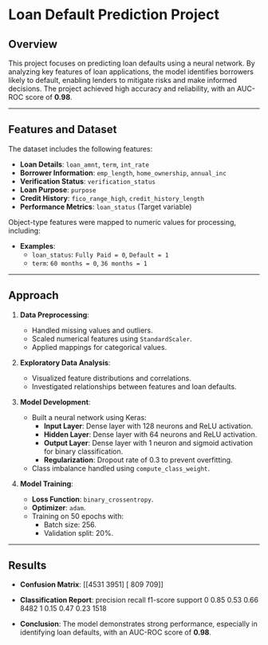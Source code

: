# Loan Default Prediction Project

## Overview
This project focuses on predicting loan defaults using a neural network. By analyzing key features of loan applications, the model identifies borrowers likely to default, enabling lenders to mitigate risks and make informed decisions. The project achieved high accuracy and reliability, with an AUC-ROC score of **0.98**.

---

## Features and Dataset
The dataset includes the following features:
- **Loan Details**: `loan_amnt`, `term`, `int_rate`
- **Borrower Information**: `emp_length`, `home_ownership`, `annual_inc`
- **Verification Status**: `verification_status`
- **Loan Purpose**: `purpose`
- **Credit History**: `fico_range_high`, `credit_history_length`
- **Performance Metrics**: `loan_status` (Target variable)

Object-type features were mapped to numeric values for processing, including:
- **Examples**:
  - `loan_status`: `Fully Paid = 0`, `Default = 1`
  - `term`: `60 months = 0`, `36 months = 1`

---

## Approach

1. **Data Preprocessing**:
   - Handled missing values and outliers.
   - Scaled numerical features using `StandardScaler`.
   - Applied mappings for categorical values.

2. **Exploratory Data Analysis**:
   - Visualized feature distributions and correlations.
   - Investigated relationships between features and loan defaults.

3. **Model Development**:
   - Built a neural network using Keras:
     - **Input Layer**: Dense layer with 128 neurons and ReLU activation.
     - **Hidden Layer**: Dense layer with 64 neurons and ReLU activation.
     - **Output Layer**: Dense layer with 1 neuron and sigmoid activation for binary classification.
     - **Regularization**: Dropout rate of 0.3 to prevent overfitting.
   - Class imbalance handled using `compute_class_weight`.

4. **Model Training**:
   - **Loss Function**: `binary_crossentropy`.
   - **Optimizer**: `adam`.
   - Training on 50 epochs with:
     - Batch size: 256.
     - Validation split: 20%.

---

## Results

- **Confusion Matrix**:
[[4531 3951]
 [ 809 709]]

- **Classification Report**:
           precision    recall  f1-score   support
       0       0.85      0.53      0.66      8482
       1       0.15      0.47      0.23      1518

- **Conclusion**:
The model demonstrates strong performance, especially in identifying loan defaults, with an AUC-ROC score of **0.98**.

